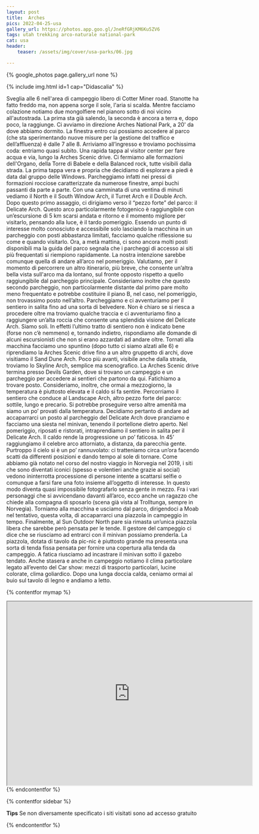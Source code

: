 ```yaml
---
layout: post
title:  Arches
pics: 2022-04-25-usa
gallery_url: https://photos.app.goo.gl/JneRfGRjKM6Ku5ZV6
tags: utah trekking arco-naturale national-park
cat: usa
header:
    teaser: /assets/img/cover/usa-parks/06.jpg

---
```


{% google_photos page.gallery_url none %}

{% include img.html id=1 cap="Didascalia" %}

Sveglia alle 6 nell'area di campeggio libero di Cotter Miner road. Stanotte ha fatto freddo ma, non appena sorge il sole, l'aria si scalda. Mentre facciamo colazione notiamo due mongolfiere nel pianoro sotto di noi vicino all'autostrada. La prima sta già salendo, la seconda è ancora a terra e, dopo poco, la raggiunge.
Ci avviamo in direzione Arches National Park, a 20' da dove abbiamo dormito. La finestra entro cui possiamo accedere al parco (che sta sperimentando nuove misure per la gestione del traffico e dell’affluenza) è dalle 7 alle 8. Arriviamo all’ingresso e troviamo pochissima coda: entriamo quasi subito. Una rapida tappa al visitor center per fare acqua e via, lungo la Arches Scenic drive. Ci fermiamo alle formazioni dell'Organo, della Torre di Babele e della Balanced rock, tutte visibili dalla strada. La prima tappa vera e propria che decidiamo di esplorare a piedi è data dal gruppo delle Windows. Parcheggiamo infatti nei pressi di formazioni rocciose caratterizzate da numerose finestre, ampi buchi passanti da parte a parte. Con una camminata di una ventina di minuti vediamo il North e il South Window Arch, il Turret Arch e il Double Arch.
Dopo questo primo assaggio, ci dirigiamo verso il “pezzo forte” del parco: il Delicate Arch. Questo arco particolarmente fotogenico è raggiungibile con un’escursione di 5 km scarsi andata e ritorno e il momento migliore per visitarlo, pensando alla luce, è il tardo pomeriggio. Essendo un punto di interesse molto conosciuto e accessibile solo lasciando la macchina in un parcheggio con posti abbastanza limitati, facciamo qualche riflessione su come e quando visitarlo. Ora, a metà mattina, ci sono ancora molti posti disponibili ma la guida del parco segnala che i parcheggi di accesso ai siti più frequentati si riempiono rapidamente. La nostra intenzione sarebbe comunque quella di andare all’arco nel pomeriggio. Valutiamo, per il momento di percorrere un altro itinerario, più breve, che consente un’altra bella vista sull'arco ma da lontano, sul fronte opposto rispetto a quello raggiungibile dal parcheggio principale. Consideriamo inoltre che questo secondo parcheggio, non particolarmente distante dal primo pare molto meno frequentato e potrebbe costituire il piano B, nel caso, nel pomeriggio, non trovassimo posto nell’altro. Parcheggiamo e ci avventuriamo per il sentiero in salita fino ad una sorta di belvedere. Non è chiaro se si riesca a procedere oltre ma troviamo qualche traccia e ci avventuriamo fino a raggiungere un’alta roccia che consente una splendida visione del Delicate Arch. Siamo soli. In effetti l’ultimo tratto di sentiero non è indicato bene (forse non c’è nemmeno) e, tornando indietro, rispondiamo alle domande di alcuni escursionisti che non si erano azzardati ad andare oltre. Tornati alla macchina facciamo uno spuntino (dopo tutto ci siamo alzati alle 6) e riprendiamo la Arches Scenic drive fino a un altro gruppetto di archi, dove visitiamo il Sand Dune Arch. Poco più avanti, visibile anche dalla strada, troviamo lo Skyline Arch, semplice ma scenografico. La Arches Scenic drive termina presso Devils Garden, dove si trovano un campeggio e un parcheggio per accedere ai sentieri che partono da qui. Fatichiamo a trovare posto. Consideriamo, inoltre, che ormai a mezzogiorno, la temperatura è piuttosto elevata e il caldo si fa sentire. Percorriamo il sentiero che conduce al Landscape Arch, altro pezzo forte del parco: sottile, lungo e precario. Si potrebbe proseguire verso altre amenità ma siamo un po’ provati dalla temperatura. Decidiamo pertanto di andare ad accaparrarci un posto al parcheggio del Delicate Arch dove pranziamo e facciamo una siesta nel minivan, tenendo il portellone dietro aperto. Nel pomeriggio, riposati e ristorati, intraprendiamo il sentiero in salita per il Delicate Arch. Il caldo rende la progressione un po’ faticosa. In 45’ raggiungiamo il celebre arco attorniato, a distanza, da parecchia gente. Purtroppo il cielo si è un po’ rannuvolato: ci tratteniamo circa un’ora facendo scatti da differenti posizioni e dando tempo al sole di tornare. Come abbiamo già notato nel corso del nostro viaggio in Norvegia nel 2019, i siti che sono diventati iconici (spesso e volentieri anche grazie ai social) vedono ininterrotta processione di persone intente a scattarsi selfie o comunque a farsi fare una foto insieme all’oggetto di interesse. In questo modo diventa quasi impossibile fotografarlo  senza gente in mezzo. Fra i vari personaggi che si avvicendano davanti all’arco, ecco anche un ragazzo che chiede alla compagna di sposarlo (scena già vista al Trolltunga, sempre in Norvegia). Torniamo alla macchina e usciamo dal parco, dirigendoci a Moab nel tentativo, questa volta, di accaparrarci una piazzola in campeggio in tempo. Finalmente, al Sun Outdoor North pare sia rimasta un’unica piazzola libera che sarebbe però pensata per le tende. Il gestore del campeggio ci dice che se riusciamo ad entrarci con il minivan possiamo prenderla. La piazzola, dotata di tavolo da pic-nic è piuttosto grande ma presenta una sorta di tenda fissa pensata per fornire una copertura alla tenda da campeggio. A fatica riusciamo ad incastrare il minivan sotto il gazebo tendato. Anche stasera e anche in campeggio notiamo il clima particolare legato all’evento del Car show: mezzi di trasporto particolari, lucine colorate, clima goliardico. Dopo una lunga doccia calda, ceniamo ormai al buio sul tavolo di legno e andiamo a letto.

{% contentfor mymap %}
<iframe src="https://www.google.com/maps/d/embed?mid=13cXpTB6faX0u_u9aHoMVHim-1x6G5r4&ehbc=2E312F" width="640" height="480"></iframe>
{% endcontentfor %}

{% contentfor sidebar %}

**Tips**
Se non diversamente specificato i siti visitati sono ad accesso gratuito

{% endcontentfor %}